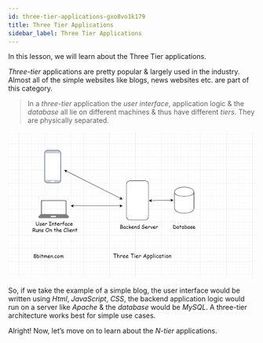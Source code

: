 ```yaml
---
id: three-tier-applications-gxo8vo1k179
title: Three Tier Applications
sidebar_label: Three Tier Applications
---
```


<div class="PageSummary__TopLeft-sc-19qsvz4-36 fwauBw"><p class="PageSummary__Description-sc-19qsvz4-13 cPWwbw">In this lesson, we will learn about the Three Tier applications.</p></div><div class="styles__ViewerComponentViewStyled-sc-1xosrua-0 cvzEyH"><div><div><div><div><div class=""><div class=""><div class="markdown-container-div"><div class="markdownViewer Markdown__Viewer-sc-7qtuee-1 zJKNA" role="none"><p data-id="669a3db81546e9fdf7255710d125487c"><em>Three-tier</em> applications are pretty popular &amp; largely used in the industry. Almost all of the simple websites like blogs, news websites etc. are part of this category.</p>
<blockquote data-id="5f204c34a77480eb9da1da4845f7276f">
<p>In a <em>three-tier</em> application the <em>user interface</em>, application logic &amp; the <em>database</em> all lie on different machines &amp; thus have different <em>tiers</em>. They are physically separated.</p>
</blockquote>
<p data-id="d41d8cd98f00b204e9800998ecf8427e"><img src="assets/api_collection_6064040858091520_6411938009448448_page_5988836855250944_image_4660013475823616.jpeg" alt=""></p>
<p data-id="e2a398e96db6bf4fc4fd4da01a888176">So, if we take the example of a simple blog, the user interface would be written using <em>Html</em>, <em>JavaScript</em>, <em>CSS</em>, the backend application logic would run on a server like <em>Apache</em> &amp; the <em>database</em> would be <em>MySQL</em>. A three-tier architecture works best for simple use cases.</p>
<p data-id="d780fb56d538d765adced58c59ad11ca">Alright! Now, let’s move on to learn about the <em>N-tier</em> applications.</p>
</div></div></div></div></div></div></div></div></div>
